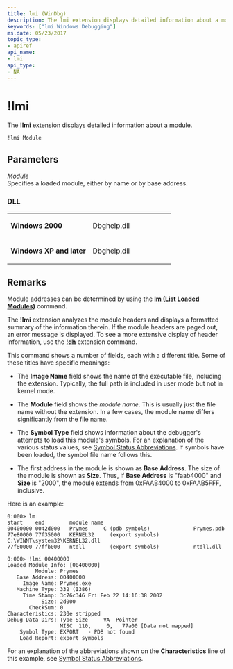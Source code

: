 ```yaml
---
title: lmi (WinDbg)
description: The lmi extension displays detailed information about a module.
keywords: ["lmi Windows Debugging"]
ms.date: 05/23/2017
topic_type:
- apiref
api_name:
- lmi
api_type:
- NA
---
```


# !lmi


The **!lmi** extension displays detailed information about a module.

```dbgcmd
!lmi Module
```

## <span id="ddk__lmi_dbg"></span><span id="DDK__LMI_DBG"></span>Parameters


<span id="_______Module______"></span><span id="_______module______"></span><span id="_______MODULE______"></span> *Module*   
Specifies a loaded module, either by name or by base address.

### <span id="DLL"></span><span id="dll"></span>DLL

<table>
<colgroup>
<col width="50%" />
<col width="50%" />
</colgroup>
<tbody>
<tr class="odd">
<td align="left"><p><strong>Windows 2000</strong></p></td>
<td align="left"><p>Dbghelp.dll</p></td>
</tr>
<tr class="even">
<td align="left"><p><strong>Windows XP and later</strong></p></td>
<td align="left"><p>Dbghelp.dll</p></td>
</tr>
</tbody>
</table>

 

## Remarks

Module addresses can be determined by using the [**lm (List Loaded Modules)**](lm--list-loaded-modules-.md) command.

The **!lmi** extension analyzes the module headers and displays a formatted summary of the information therein. If the module headers are paged out, an error message is displayed. To see a more extensive display of header information, use the [**!dh**](-dh.md) extension command.

This command shows a number of fields, each with a different title. Some of these titles have specific meanings:

-   The **Image Name** field shows the name of the executable file, including the extension. Typically, the full path is included in user mode but not in kernel mode.

-   The **Module** field shows the *module name*. This is usually just the file name without the extension. In a few cases, the module name differs significantly from the file name.

-   The **Symbol Type** field shows information about the debugger's attempts to load this module's symbols. For an explanation of the various status values, see [Symbol Status Abbreviations](symbol-status-abbreviations.md). If symbols have been loaded, the symbol file name follows this.

-   The first address in the module is shown as **Base Address**. The size of the module is shown as **Size**. Thus, if **Base Address** is "faab4000" and **Size** is "2000", the module extends from 0xFAAB4000 to 0xFAAB5FFF, inclusive.

Here is an example:

```dbgcmd
0:000> lm 
start    end        module name
00400000 0042d000   Prymes     C (pdb symbols)              Prymes.pdb
77e80000 77f35000   KERNEL32     (export symbols)           C:\WINNT\system32\KERNEL32.dll
77f80000 77ffb000   ntdll        (export symbols)           ntdll.dll

0:000> !lmi 00400000
Loaded Module Info: [00400000] 
         Module: Prymes
   Base Address: 00400000
     Image Name: Prymes.exe
   Machine Type: 332 (I386)
     Time Stamp: 3c76c346 Fri Feb 22 14:16:38 2002
           Size: 2d000
       CheckSum: 0
Characteristics: 230e stripped 
Debug Data Dirs: Type Size     VA  Pointer
                 MISC  110,     0,   77a00 [Data not mapped]
    Symbol Type: EXPORT   - PDB not found
    Load Report: export symbols
```

For an explanation of the abbreviations shown on the **Characteristics** line of this example, see [Symbol Status Abbreviations](symbol-status-abbreviations.md).

 

 





